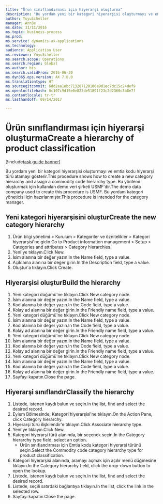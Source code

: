 ```yaml
--- 
title: "Ürün sınıflandırması için hiyerarşi oluşturma"
description: "Bu yordam yeni bir kategori hiyerarşisi oluşturmayı ve emtia kodu hiyerarşi türü atamayı gösterir."
author: YuyuScheller
manager: AnnBe
ms.date: 11/11/2016
ms.topic: business-process
ms.prod: 
ms.service: dynamics-ax-applications
ms.technology: 
audience: Application User
ms.reviewer: YuyuScheller
ms.search.scope: Operations
ms.search.region: Global
ms.author: bis
ms.search.validFrom: 2016-06-30
ms.dyn365.ops.version: AX 7.0.0
ms.translationtype: HT
ms.sourcegitcommit: 6dd2aa1ebc713287120106a9d1ec7dc15c24def9
ms.openlocfilehash: 0c107c9d15e0e023de51891f23c2d2360c3b8e7f
ms.contentlocale: tr-tr
ms.lasthandoff: 09/14/2017

---
```

# <a name="create-a-hierarchy-of-product-classification"></a><span data-ttu-id="a65ef-103">Ürün sınıflandırması için hiyerarşi oluşturma</span><span class="sxs-lookup"><span data-stu-id="a65ef-103">Create a hierarchy of product classification</span></span>

[!include[task guide banner](../../includes/task-guide-banner.md)]

<span data-ttu-id="a65ef-104">Bu yordam yeni bir kategori hiyerarşisi oluşturmayı ve emtia kodu hiyerarşi türü atamayı gösterir.</span><span class="sxs-lookup"><span data-stu-id="a65ef-104">This procedure shows how to create a new category hierarchy and assign a commodity code hierarchy type.</span></span> <span data-ttu-id="a65ef-105">Bu yöntemi oluşturmak için kullanılan demo veri şirketi USMF'dir.</span><span class="sxs-lookup"><span data-stu-id="a65ef-105">The demo data company used to create this procedure is USMF.</span></span> <span data-ttu-id="a65ef-106">Bu yordam kategori yöneticisi için hazırlanmıştır.</span><span class="sxs-lookup"><span data-stu-id="a65ef-106">This procedure is intended for the category manager.</span></span>


## <a name="create-the-new-category-hierarchy"></a><span data-ttu-id="a65ef-107">Yeni kategori hiyerarşisini oluştur</span><span class="sxs-lookup"><span data-stu-id="a65ef-107">Create the new category hierarchy</span></span>
1. <span data-ttu-id="a65ef-108">Ürün bilgi yönetimi > Kurulum > Kategoriler ve öznitelikler > Kategori hiyerarşisi'ne gidin.</span><span class="sxs-lookup"><span data-stu-id="a65ef-108">Go to Product information management > Setup > Categories and attributes > Category hierarchies.</span></span>
2. <span data-ttu-id="a65ef-109">Yeni'ye tıklayın.</span><span class="sxs-lookup"><span data-stu-id="a65ef-109">Click New.</span></span>
3. <span data-ttu-id="a65ef-110">İsim alanına bir değer yazın.</span><span class="sxs-lookup"><span data-stu-id="a65ef-110">In the Name field, type a value.</span></span>
4. <span data-ttu-id="a65ef-111">Açıklama alanına bir değer girin.</span><span class="sxs-lookup"><span data-stu-id="a65ef-111">In the Description field, type a value.</span></span>
5. <span data-ttu-id="a65ef-112">Oluştur'a tıklayın.</span><span class="sxs-lookup"><span data-stu-id="a65ef-112">Click Create.</span></span>

## <a name="build-the-hierarchy"></a><span data-ttu-id="a65ef-113">Hiyerarşisi oluştur</span><span class="sxs-lookup"><span data-stu-id="a65ef-113">Build the hierarchy</span></span>
1. <span data-ttu-id="a65ef-114">Yeni kategori düğümü'ne tıklayın.</span><span class="sxs-lookup"><span data-stu-id="a65ef-114">Click New category node.</span></span>
2. <span data-ttu-id="a65ef-115">İsim alanına bir değer yazın.</span><span class="sxs-lookup"><span data-stu-id="a65ef-115">In the Name field, type a value.</span></span>
3. <span data-ttu-id="a65ef-116">Kod alanına bir değer yazın.</span><span class="sxs-lookup"><span data-stu-id="a65ef-116">In the Code field, type a value.</span></span>
4. <span data-ttu-id="a65ef-117">Kolay ad alanına bir değer girin.</span><span class="sxs-lookup"><span data-stu-id="a65ef-117">In the Friendly name field, type a value.</span></span>
5. <span data-ttu-id="a65ef-118">Yeni kategori düğümü'ne tıklayın.</span><span class="sxs-lookup"><span data-stu-id="a65ef-118">Click New category node.</span></span>
6. <span data-ttu-id="a65ef-119">İsim alanına bir değer yazın.</span><span class="sxs-lookup"><span data-stu-id="a65ef-119">In the Name field, type a value.</span></span>
7. <span data-ttu-id="a65ef-120">Kod alanına bir değer yazın.</span><span class="sxs-lookup"><span data-stu-id="a65ef-120">In the Code field, type a value.</span></span>
8. <span data-ttu-id="a65ef-121">Kolay ad alanına bir değer girin.</span><span class="sxs-lookup"><span data-stu-id="a65ef-121">In the Friendly name field, type a value.</span></span>
9. <span data-ttu-id="a65ef-122">Yeni kategori düğümü'ne tıklayın.</span><span class="sxs-lookup"><span data-stu-id="a65ef-122">Click New category node.</span></span>
10. <span data-ttu-id="a65ef-123">İsim alanına bir değer yazın.</span><span class="sxs-lookup"><span data-stu-id="a65ef-123">In the Name field, type a value.</span></span>
11. <span data-ttu-id="a65ef-124">Kod alanına bir değer yazın.</span><span class="sxs-lookup"><span data-stu-id="a65ef-124">In the Code field, type a value.</span></span>
12. <span data-ttu-id="a65ef-125">Kolay ad alanına bir değer girin.</span><span class="sxs-lookup"><span data-stu-id="a65ef-125">In the Friendly name field, type a value.</span></span>
13. <span data-ttu-id="a65ef-126">Yeni kategori düğümü'ne tıklayın.</span><span class="sxs-lookup"><span data-stu-id="a65ef-126">Click New category node.</span></span>
14. <span data-ttu-id="a65ef-127">İsim alanına bir değer yazın.</span><span class="sxs-lookup"><span data-stu-id="a65ef-127">In the Name field, type a value.</span></span>
15. <span data-ttu-id="a65ef-128">Kod alanına bir değer yazın.</span><span class="sxs-lookup"><span data-stu-id="a65ef-128">In the Code field, type a value.</span></span>
16. <span data-ttu-id="a65ef-129">Kolay ad alanına bir değer girin.</span><span class="sxs-lookup"><span data-stu-id="a65ef-129">In the Friendly name field, type a value.</span></span>
17. <span data-ttu-id="a65ef-130">Sayfayı kapatın.</span><span class="sxs-lookup"><span data-stu-id="a65ef-130">Close the page.</span></span>

## <a name="classify-the-hierarchy"></a><span data-ttu-id="a65ef-131">Hiyerarşi sınıflandır</span><span class="sxs-lookup"><span data-stu-id="a65ef-131">Classify the hierarchy</span></span>
1. <span data-ttu-id="a65ef-132">Listede, istenen kaydı bulun ve seçin.</span><span class="sxs-lookup"><span data-stu-id="a65ef-132">In the list, find and select the desired record.</span></span>
2. <span data-ttu-id="a65ef-133">Eylem Bölmesinde, Kategori hiyerarşisi'ne tıklayın.</span><span class="sxs-lookup"><span data-stu-id="a65ef-133">On the Action Pane, click Category hierarchy.</span></span>
3. <span data-ttu-id="a65ef-134">Hiyerarşi türü ilişkilendir'e tıklayın.</span><span class="sxs-lookup"><span data-stu-id="a65ef-134">Click Associate hierarchy type.</span></span>
4. <span data-ttu-id="a65ef-135">Yeni'ye tıklayın.</span><span class="sxs-lookup"><span data-stu-id="a65ef-135">Click New.</span></span>
5. <span data-ttu-id="a65ef-136">Kategori hiyerarşi türü alanında, bir seçenek seçin.</span><span class="sxs-lookup"><span data-stu-id="a65ef-136">In the Category hierarchy type field, select an option.</span></span>
    * <span data-ttu-id="a65ef-137">Ürün sınıflandırması için Emtia kodu kategori hiyerarşi türünü seçin.</span><span class="sxs-lookup"><span data-stu-id="a65ef-137">Select the Commodity code category hierarchy type for product classification.</span></span>  
6. <span data-ttu-id="a65ef-138">Kategori hiyerarşisi alanında, aramayı açmak için açılır menü düğmesine tıklayın.</span><span class="sxs-lookup"><span data-stu-id="a65ef-138">In the Category hierarchy field, click the drop-down button to open the lookup.</span></span>
7. <span data-ttu-id="a65ef-139">Listede, istenen kaydı bulun ve seçin.</span><span class="sxs-lookup"><span data-stu-id="a65ef-139">In the list, find and select the desired record.</span></span>
8. <span data-ttu-id="a65ef-140">Listede, seçili satırdaki bağlantıya tıklayın.</span><span class="sxs-lookup"><span data-stu-id="a65ef-140">In the list, click the link in the selected row.</span></span>
9. <span data-ttu-id="a65ef-141">Sayfayı kapatın.</span><span class="sxs-lookup"><span data-stu-id="a65ef-141">Close the page.</span></span>


